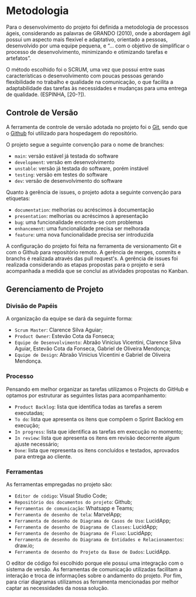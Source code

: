 
# Metodologia

Para o desenvolvimento do projeto foi definida a metodologia de processos ágeis, considerando as palavras de GRANDO (2010), onde a abordagem ágil possui um aspecto mais flexível e adaptativo, orientado a pessoas, desenvolvido por uma equipe pequena, e “... com o objetivo de simplificar o processo de desenvolvimento, minimizando e otimizando tarefas e artefatos”.

O método escolhido foi o SCRUM, uma vez que possui entre suas características o desenvolvimento com poucas pessoas gerando flexibilidade no trabalho e qualidade na comunicação, o que facilita a adaptabilidade das tarefas às necessidades e mudanças para uma entrega de qualidade. (ESPINHA, [20-?]).

## Controle de Versão

A ferramenta de controle de versão adotada no projeto foi o
[Git](https://git-scm.com/), sendo que o [Github](https://github.com)
foi utilizado para hospedagem do repositório.

O projeto segue a seguinte convenção para o nome de branches:

- `main`: versão estável já testada do software
- `development`: versão em desenvolvimento
- `unstable`: versão já testada do software, porém instável
- `testing`: versão em testes do software
- `dev`: versão de desenvolvimento do software

Quanto à gerência de issues, o projeto adota a seguinte convenção para
etiquetas:

- `documentation`: melhorias ou acréscimos à documentação
- `presentation`: melhorias ou acréscimos à apresentação
- `bug`: uma funcionalidade encontra-se com problemas
- `enhancement`: uma funcionalidade precisa ser melhorada
- `feature`: uma nova funcionalidade precisa ser introduzida

A configuração do projeto foi feita na ferramenta de versionamento Git e com o Github para repositório remoto. A gerência de merges, commits e branchs é realizada através das pull request's. A gerência de issues foi realizada considerando as etapas propostas para o projeto e será acompanhada a medida que se concluí as atividades propostas no Kanban.

## Gerenciamento de Projeto

### Divisão de Papéis

A organização da equipe se dará da seguinte forma:

- `Scrum Master`: Clarence Silva Aguiar;
- `Product Owner`: Estevão Cota da Fonseca;
- `Equipe de Desenvolvimento`: Abraão Vinicius Vicentini, Clarence Silva Aguiar, Estevão Cota da Fonseca, Gabriel de Oliveira Mendonça;
- `Equipe de Design`: Abraão Vinicius Vicentini e Gabriel de Oliveira Mendonça.

### Processo

Pensando em melhor organizar as tarefas utilizamos o Projects do GitHub e optamos por estruturar as seguintes listas para acompanhamento:

- `Product Backlog`: lista que identifica todas as tarefas a serem executadas;
- `To do`: lista que apresenta os itens que compõem o Sprint Backlog em execução;
- `In progress`: lista que identifica as tarefas em execução no momento;
- `In review`: lista que apresenta os itens em revisão decorrente algum ajuste necessário;
- `Done`: lista que representa os itens concluídos e testados, aprovados para entrega ao cliente.
 
### Ferramentas

As ferramentas empregadas no projeto são:

- `Editor de código`: Visual Studio Code;
- `Repositório dos documentos do projeto`: Github;
- `Ferramentas de comunicação`: Whatsapp e Teams;
- `Ferramenta de desenho de tela`: MarvelApp;
- `Ferramenta de desenho de Diagrama de Casos de Uso`: LucidApp;
- `Ferramenta de desenho de Diagrama de Classes`: LucidApp;
- `Ferramenta de desenho de Diagrama de Fluxo`: LucidApp;
- `Ferramenta de desenho do Diagrama de Entidades e Relacionamentos`: draw.io;
- `Ferramenta de desenho do Projeto da Base de Dados`: LucidApp.

O editor de código foi escolhido porque ele possui uma integração com o sistema de versão. As ferramentas de comunicação utilizadas facilitam a interação e troca de informações sobre o andamento do projeto. Por fim, para criar
diagramas utilizamos as ferramenta mencionadas por melhor captar as necessidades da nossa solução.
